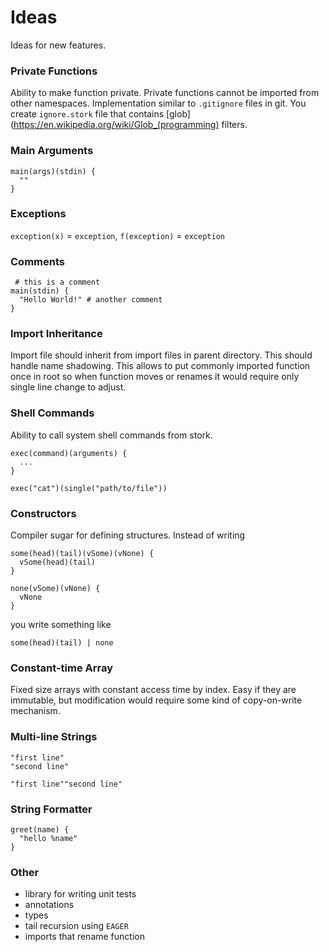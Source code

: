 # Ideas #

Ideas for new features.

### Private Functions ###

Ability to make function private. Private functions cannot be imported from other namespaces. Implementation similar to `.gitignore` files in git. You create `ignore.stork` file that contains [glob](https://en.wikipedia.org/wiki/Glob_(programming) filters.

### Main Arguments ###

    main(args)(stdin) {
      ""
    }

### Exceptions ###

`exception(x)` = `exception`, `f(exception)` = `exception`

### Comments ###

     # this is a comment
    main(stdin) {
      "Hello World!" # another comment
    }

### Import Inheritance ###

Import file should inherit from import files in parent directory. This should handle name shadowing. This allows to put commonly imported function once in root so when function moves or renames it would require only single line change to adjust.

### Shell Commands ###

Ability to call system shell commands from stork.

    exec(command)(arguments) {
      ...
    }

    exec("cat")(single("path/to/file"))

### Constructors ###

Compiler sugar for defining structures. Instead of writing

    some(head)(tail)(vSome)(vNone) {
      vSome(head)(tail)
    }

    none(vSome)(vNone) {
      vNone
    }

you write something like

    some(head)(tail) | none

### Constant-time Array ###

Fixed size arrays with constant access time by index. Easy if they are immutable, but modification would require some kind of copy-on-write mechanism.

### Multi-line Strings ###

    "first line"
    "second line"

    "first line""second line"

### String Formatter ###

    greet(name) {
      "hello %name"
    }

### Other ###
   - library for writing unit tests
   - annotations
   - types
   - tail recursion using `EAGER`
   - imports that rename function
